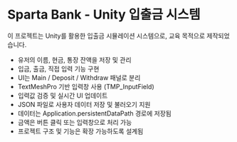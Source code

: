 # Sparta Bank - Unity 입출금 시스템

이 프로젝트는 Unity를 활용한 입출금 시뮬레이션 시스템으로, 교육 목적으로 제작되었습니다.

- 유저의 이름, 현금, 통장 잔액을 저장 및 관리
- 입금, 출금, 직접 입력 기능 구현
- UI는 Main / Deposit / Withdraw 패널로 분리
- TextMeshPro 기반 입력창 사용 (TMP_InputField)
- 입력값 검증 및 실시간 UI 업데이트
- JSON 파일로 사용자 데이터 저장 및 불러오기 지원
- 데이터는 Application.persistentDataPath 경로에 저장됨
- 금액은 버튼 클릭 또는 입력창으로 처리 가능
- 프로젝트 구조 및 기능은 확장 가능하도록 설계됨
